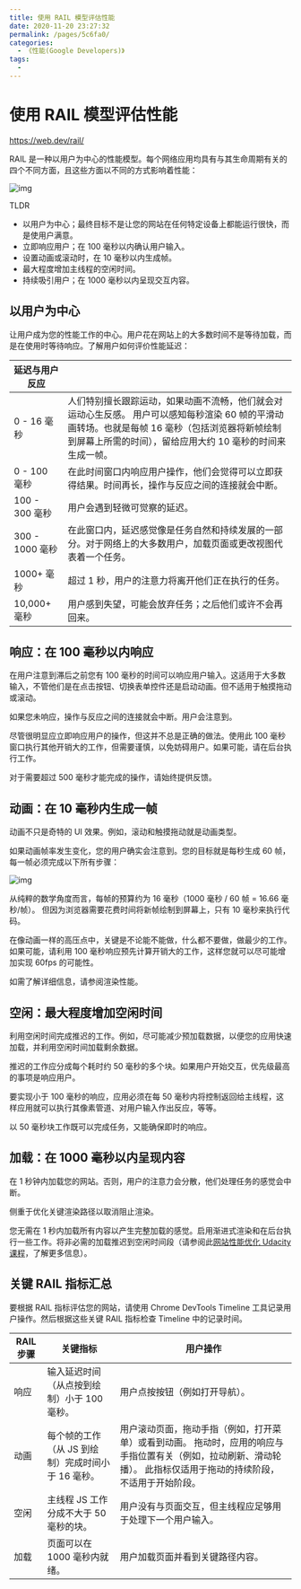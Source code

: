 ```yaml
---
title: 使用 RAIL 模型评估性能
date: 2020-11-20 23:27:32
permalink: /pages/5c6fa0/
categories:
  - 《性能(Google Developers)》
tags:
  -
---
```


# 使用 RAIL 模型评估性能

https://web.dev/rail/

RAIL 是一种以用户为中心的性能模型。每个网络应用均具有与其生命周期有关的四个不同方面，且这些方面以不同的方式影响着性能：

![img](/tutorial/course/performance/rail.png)

TLDR

- 以用户为中心；最终目标不是让您的网站在任何特定设备上都能运行很快，而是使用户满意。
- 立即响应用户；在 100 毫秒以内确认用户输入。
- 设置动画或滚动时，在 10 毫秒以内生成帧。
- 最大程度增加主线程的空闲时间。
- 持续吸引用户；在 1000 毫秒以内呈现交互内容。

## 以用户为中心

让用户成为您的性能工作的中心。用户花在网站上的大多数时间不是等待加载，而是在使用时等待响应。了解用户如何评价性能延迟：

| 延迟与用户反应  |                                                                                                                                                                                                               |
| --------------- | ------------------------------------------------------------------------------------------------------------------------------------------------------------------------------------------------------------- |
| 0 - 16 毫秒     | 人们特别擅长跟踪运动，如果动画不流畅，他们就会对运动心生反感。 用户可以感知每秒渲染 60 帧的平滑动画转场。也就是每帧 16 毫秒（包括浏览器将新帧绘制到屏幕上所需的时间），留给应用大约 10 毫秒的时间来生成一帧。 |
| 0 - 100 毫秒    | 在此时间窗口内响应用户操作，他们会觉得可以立即获得结果。时间再长，操作与反应之间的连接就会中断。                                                                                                              |
| 100 - 300 毫秒  | 用户会遇到轻微可觉察的延迟。                                                                                                                                                                                  |
| 300 - 1000 毫秒 | 在此窗口内，延迟感觉像是任务自然和持续发展的一部分。对于网络上的大多数用户，加载页面或更改视图代表着一个任务。                                                                                                |
| 1000+ 毫秒      | 超过 1 秒，用户的注意力将离开他们正在执行的任务。                                                                                                                                                             |
| 10,000+ 毫秒    | 用户感到失望，可能会放弃任务；之后他们或许不会再回来。                                                                                                                                                        |

## 响应：在 100 毫秒以内响应

在用户注意到滞后之前您有 100 毫秒的时间可以响应用户输入。这适用于大多数输入，不管他们是在点击按钮、切换表单控件还是启动动画。但不适用于触摸拖动或滚动。

如果您未响应，操作与反应之间的连接就会中断。用户会注意到。

尽管很明显应立即响应用户的操作，但这并不总是正确的做法。使用此 100 毫秒窗口执行其他开销大的工作，但需要谨慎，以免妨碍用户。如果可能，请在后台执行工作。

对于需要超过 500 毫秒才能完成的操作，请始终提供反馈。

## 动画：在 10 毫秒内生成一帧

动画不只是奇特的 UI 效果。例如，滚动和触摸拖动就是动画类型。

如果动画帧率发生变化，您的用户确实会注意到。您的目标就是每秒生成 60 帧，每一帧必须完成以下所有步骤：

![img](/tutorial/course/performance/render-frame.png)

从纯粹的数学角度而言，每帧的预算约为 16 毫秒（1000 毫秒 / 60 帧 = 16.66 毫秒/帧）。 但因为浏览器需要花费时间将新帧绘制到屏幕上，只有 10 毫秒来执行代码。

在像动画一样的高压点中，关键是不论能不能做，什么都不要做，做最少的工作。 如果可能，请利用 100 毫秒响应预先计算开销大的工作，这样您就可以尽可能增加实现 60fps 的可能性。

如需了解详细信息，请参阅渲染性能。

## 空闲：最大程度增加空闲时间

利用空闲时间完成推迟的工作。例如，尽可能减少预加载数据，以便您的应用快速加载，并利用空闲时间加载剩余数据。

推迟的工作应分成每个耗时约 50 毫秒的多个块。如果用户开始交互，优先级最高的事项是响应用户。

要实现小于 100 毫秒的响应，应用必须在每 50 毫秒内将控制返回给主线程，这样应用就可以执行其像素管道、对用户输入作出反应，等等。

以 50 毫秒块工作既可以完成任务，又能确保即时的响应。

## 加载：在 1000 毫秒以内呈现内容

在 1 秒钟内加载您的网站。否则，用户的注意力会分散，他们处理任务的感觉会中断。

侧重于优化关键渲染路径以取消阻止渲染。

您无需在 1 秒内加载所有内容以产生完整加载的感觉。启用渐进式渲染和在后台执行一些工作。将非必需的加载推迟到空闲时间段（请参阅此[网站性能优化 Udacity 课程](https://cn.udacity.com/course/website-performance-optimization--ud884)，了解更多信息）。

## 关键 RAIL 指标汇总

要根据 RAIL 指标评估您的网站，请使用 Chrome DevTools Timeline 工具记录用户操作。然后根据这些关键 RAIL 指标检查 Timeline 中的记录时间。

| RAIL 步骤 | 关键指标                                           | 用户操作                                                                                                                                                             |
| --------- | -------------------------------------------------- | -------------------------------------------------------------------------------------------------------------------------------------------------------------------- |
| 响应      | 输入延迟时间（从点按到绘制）小于 100 毫秒。        | 用户点按按钮（例如打开导航）。                                                                                                                                       |
| 动画      | 每个帧的工作（从 JS 到绘制）完成时间小于 16 毫秒。 | 用户滚动页面，拖动手指（例如，打开菜单）或看到动画。 拖动时，应用的响应与手指位置有关（例如，拉动刷新、滑动轮播）。 此指标仅适用于拖动的持续阶段，不适用于开始阶段。 |
| 空闲      | 主线程 JS 工作分成不大于 50 毫秒的块。             | 用户没有与页面交互，但主线程应足够用于处理下一个用户输入。                                                                                                           |
| 加载      | 页面可以在 1000 毫秒内就绪。                       | 用户加载页面并看到关键路径内容。                                                                                                                                     |
